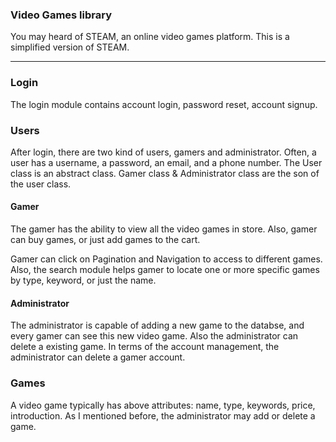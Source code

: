 ### Video Games library

You may heard of STEAM, an online video games platform. This is a simplified version of STEAM.

---

### Login

The login module contains account login, password reset, account signup.

### Users

After login, there are two kind of users, gamers and administrator. Often, a user has a username, a password, an email, and a phone number. The User class is an abstract class. Gamer class & Administrator class are the son of the user class.

#### Gamer

The gamer has the ability to view all the video games in store. Also, gamer can buy games, or just add games to the cart.

Gamer can click on Pagination and Navigation to access to different games. Also, the search module helps gamer to locate one or more specific games by type, keyword, or just the name.

#### Administrator

The administrator is capable of adding a new game to the databse, and every gamer can see this new video game. Also the administrator can delete a existing game. In terms of the account management, the administrator can delete a gamer account.

### Games

A video game typically has above attributes: name, type, keywords, price, introduction. As I mentioned before, the administrator may add or delete a game.
